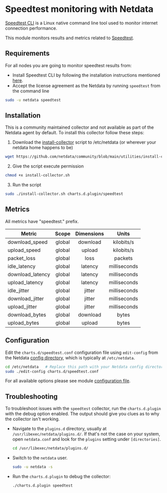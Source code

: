 <!--
title: "Speedtest monitoring with Netdata"
custom_edit_url: https://github.com/netdata/netdata/edit/master/collectors/charts.d.plugin/speedtest/README.md
sidebar_label: "Speedtest"
-->

# Speedtest monitoring with Netdata

[Speedtest CLI](https://www.speedtest.net/apps/cli) is a Linux native command line tool used to monitor internet connection performance. 

This module monitors results and metrics related to [Speedtest](https://www.speedtest.net/apps/cli).

## Requirements

For all nodes you are going to monitor speedtest results from:
- Install Speedtest CLI by following the installation instructions mentioned [here](https://www.speedtest.net/apps/cli).
- Accept the license agreement as the Netdata by running `speedtest` from the command line

```bash
sudo -u netdata speedtest
```

## Installation

This is a community maintained collector and not available as part of the Netdata agent by default. To install this collector follow these steps:

1. Download the [install-collector](https://github.com/netdata/community/blob/main/utilities/install-collector.sh) script to /etc/netdata (or wherever your netdata home happens to be)
```bash
wget https://github.com/netdata/community/blob/main/utilities/install-collector.sh
```
2. Give the script execute permission
```bash
chmod +x install-collector.sh
```
3. Run the script
```bash
sudo ./install-collector.sh charts.d.plugin/speedtest
```

## Metrics

All metrics have "speedtest." prefix.

| Metric              |    Scope    |  Dimensions   |     Units     |
|---------------------|:-----------:|:-------------:|:-------------:|
| download_speed      |   global    |  download     |  kilobits/s   |
| upload_speed        |   global    |  upload       |  kilobits/s   |
| packet_loss         |   global    |  loss         |  packets      |
| idle_latency        |   global    |  latency      |  milliseconds |
| download_latency    |   global    |  latency      |  milliseconds |
| upload_latency      |   global    |  latency      |  milliseconds |
| idle_jitter         |   global    |  jitter       |  milliseconds |
| download_jitter     |   global    |  jitter       |  milliseconds |
| upload_jitter       |   global    |  jitter       |  milliseconds |
| download_bytes      |   global    |  download     |  bytes        |
| upload_bytes        |   global    |  upload       |  bytes        |

## Configuration

Edit the `charts.d/speedtest.conf` configuration file using `edit-config` from the Netdata [config
directory](/docs/configure/nodes.md), which is typically at `/etc/netdata`.

```bash
cd /etc/netdata   # Replace this path with your Netdata config directory, if different
sudo ./edit-config charts.d/speedtest.conf
```

For all available options please see
module [configuration file](https://github.com/netdata/community/blob/main/collectors/charts.d.plugin/speedtest.conf).

## Troubleshooting

To troubleshoot issues with the `speedtest` collector, run the `charts.d.plugin` with the debug option enabled. The output
should give you clues as to why the collector isn't working.

- Navigate to the `plugins.d` directory, usually at `/usr/libexec/netdata/plugins.d/`. If that's not the case on
  your system, open `netdata.conf` and look for the `plugins` setting under `[directories]`.

  ```bash
  cd /usr/libexec/netdata/plugins.d/
  ```

- Switch to the `netdata` user.

  ```bash
  sudo -u netdata -s
  ```

- Run the `charts.d.plugin` to debug the collector:

  ```bash
  ./charts.d.plugin speedtest
  ```

